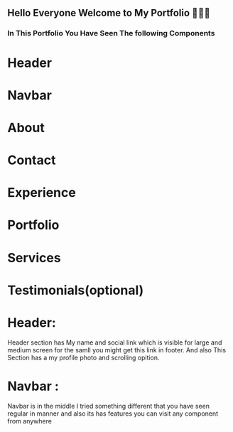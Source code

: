 ## Hello Everyone Welcome to My Portfolio 👋👋👋

### In This Portfolio You Have Seen The following Components

# Header
# Navbar
# About
# Contact
# Experience
# Portfolio
# Services
# Testimonials(optional)

# Header: 
<p>Header section has My name and social link which is visible for large and medium screen for the samll you might get this link in footer. And also This Section has a my profile photo and scrolling opition.
</p>

# Navbar :
<p>Navbar is in the middle I tried something different that  you have seen regular in manner 
and also its has features you can visit any component from anywhere
</p>

